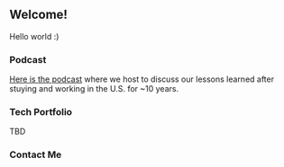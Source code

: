 ## Welcome!

Hello world :)

### Podcast
[Here is the podcast](https://anchor.fm/a-bouquet-of-arguments) where we host to discuss our lessons learned after stuying and working in the U.S. for ~10 years.


### Tech Portfolio
TBD


### Contact Me



